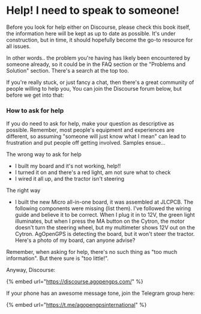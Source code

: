 # Help! I need to speak to someone!

Before you look for help either on Discourse, please check this book itself, the information here will be kept as up to date as possible. It's under construction, but in time, it should hopefully become the go-to resource for all issues.

In other words.. the problem you're having has likely been encountered by someone already, so it could be in the FAQ section or the "Problems and Solution" section. There's a search at the top too.

If you're really stuck, or just fancy a chat, then there's a great community of people willing to help you, You can join the Discourse forum below, but before we get into that:

### How to ask for help

If you do need to ask for help, make your question as descriptive as possible. Remember, most people's equipment and experiences are different, so assuming "someone will just know what I mean" can lead to frustration and put people off getting involved. Samples ensue...

The wrong way to ask for help

* I built my board and it's not working, help!!
* I turned it on and there's a red light, am not sure what to check
* I wired it all up, and the tractor isn't steering

The right way

* I built the new Micro all-in-one board, it was assembled at JLCPCB. The following components were missing (list them). I've followed the wiring guide and believe it to be correct. When I plug it in to 12V, the green light illuminates, but when I press the MA button on the Cytron, the motor doesn't turn the steering wheel, but my multimeter shows 12V out on the Cytron. AgOpenGPS is detecting the board, but it won't steer the tractor. Here's a photo of my board, can anyone advise?

Remember, when asking for help, there's no such thing as "too much information". But there sure is "too little!".

Anyway, Discourse:

{% embed url="https://discourse.agopengps.com/" %}

If your phone has an awesome message tone, join the Telegram group here:

{% embed url="https://t.me/agopengpsinternational" %}
